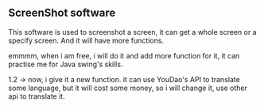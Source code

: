 ## ScreenShot software

This software is used to screenshot a screen, it can get a whole screen or a specify screen.
And it will have more functions.

emmmm, when i am free, i will do it and add more function for it, it can practise me for Java swing's skills.

1.2 -> now, i give it a new function. it can use YouDao's API to translate some language, but it will cost some money, so i will change it, use other api to translate it.
